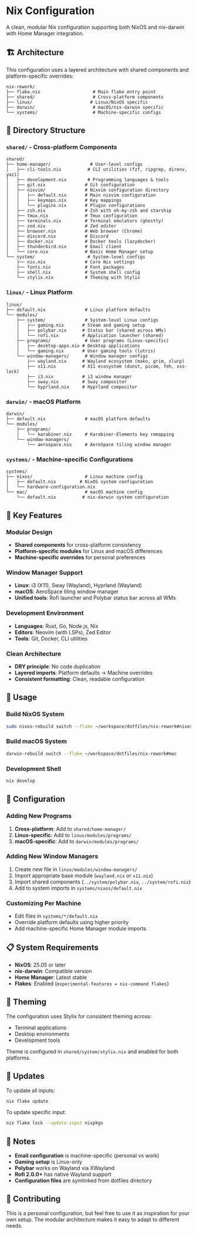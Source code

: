 # Nix Configuration

A clean, modular Nix configuration supporting both NixOS and nix-darwin with Home Manager integration.

## 🏗️ Architecture

This configuration uses a layered architecture with shared components and platform-specific overrides:

```
nix-rework/
├── flake.nix                    # Main flake entry point
├── shared/                      # Cross-platform components
├── linux/                      # Linux/NixOS specific
├── darwin/                      # macOS/nix-darwin specific
└── systems/                     # Machine-specific configs
```

## 📁 Directory Structure

### `shared/` - Cross-platform Components
```
shared/
├── home-manager/               # User-level configs
│   ├── cli-tools.nix          # CLI utilities (fzf, ripgrep, direnv, yazi)
│   ├── development.nix        # Programming languages & tools
│   ├── git.nix               # Git configuration
│   ├── nixvim/               # Nixvim configuration directory
│   │   ├── default.nix       # Main nixvim configuration
│   │   ├── keymaps.nix       # Key mappings
│   │   └── plugins.nix       # Plugin configurations
│   ├── zsh.nix               # Zsh with oh-my-zsh and starship
│   ├── tmux.nix              # Tmux configuration
│   ├── terminals.nix         # Terminal emulators (ghostty)
│   ├── zed.nix               # Zed editor
│   ├── browser.nix           # Web browser (Chrome)
│   ├── discord.nix           # Discord
│   ├── docker.nix            # Docker tools (lazydocker)
│   ├── thunderbird.nix       # Email client
│   └── core.nix              # Basic Home Manager setup
└── system/                    # System-level configs
    ├── nix.nix               # Core Nix settings
    ├── fonts.nix             # Font packages
    ├── shell.nix             # System shell config
    └── stylix.nix            # Theming with Stylix
```

### `linux/` - Linux Platform
```
linux/
├── default.nix               # Linux platform defaults
└── modules/
    ├── system/               # System-level Linux configs
    │   ├── gaming.nix       # Steam and gaming setup
    │   ├── polybar.nix      # Status bar (shared across WMs)
    │   └── rofi.nix         # Application launcher (shared)
    ├── programs/             # User programs (Linux-specific)
    │   ├── desktop-apps.nix # Desktop applications
    │   └── gaming.nix       # User gaming tools (lutris)
    └── window-managers/      # Window manager configs
        ├── wayland.nix      # Wayland ecosystem (mako, grim, slurp)
        ├── x11.nix          # X11 ecosystem (dunst, picom, feh, xss-lock)
        ├── i3.nix           # i3 window manager
        ├── sway.nix         # Sway compositor
        └── hyprland.nix     # Hyprland compositor
```

### `darwin/` - macOS Platform
```
darwin/
├── default.nix               # macOS platform defaults
└── modules/
    ├── programs/
    │   └── karabiner.nix     # Karabiner-Elements key remapping
    └── window-managers/
        └── aerospace.nix     # AeroSpace tiling window manager
```

### `systems/` - Machine-specific Configurations
```
systems/
├── nixos/                    # Linux machine config
│   ├── default.nix         # NixOS system configuration
│   └── hardware-configuration.nix
└── mac/                      # macOS machine config
    └── default.nix          # nix-darwin system configuration
```

## 🎯 Key Features

### Modular Design
- **Shared components** for cross-platform consistency
- **Platform-specific modules** for Linux and macOS differences
- **Machine-specific overrides** for personal preferences

### Window Manager Support
- **Linux**: i3 (X11), Sway (Wayland), Hyprland (Wayland)
- **macOS**: AeroSpace tiling window manager
- **Unified tools**: Rofi launcher and Polybar status bar across all WMs

### Development Environment
- **Languages**: Rust, Go, Node.js, Nix
- **Editors**: Neovim (with LSPs), Zed Editor
- **Tools**: Git, Docker, CLI utilities

### Clean Architecture
- **DRY principle**: No code duplication
- **Layered imports**: Platform defaults → Machine overrides
- **Consistent formatting**: Clean, readable configuration

## 🚀 Usage

### Build NixOS System
```bash
sudo nixos-rebuild switch --flake ~/workspace/dotfiles/nix-rework#nixos
```

### Build macOS System
```bash
darwin-rebuild switch --flake ~/workspace/dotfiles/nix-rework#mac
```

### Development Shell
```bash
nix develop
```

## 🔧 Configuration

### Adding New Programs
1. **Cross-platform**: Add to `shared/home-manager/`
2. **Linux-specific**: Add to `linux/modules/programs/`
3. **macOS-specific**: Add to `darwin/modules/programs/`

### Adding New Window Managers
1. Create new file in `linux/modules/window-managers/`
2. Import appropriate base module (`wayland.nix` or `x11.nix`)
3. Import shared components (`../system/polybar.nix`, `../system/rofi.nix`)
4. Add to system imports in `systems/nixos/default.nix`

### Customizing Per Machine
- Edit files in `systems/*/default.nix`
- Override platform defaults using higher priority
- Add machine-specific Home Manager module imports

## 📋 System Requirements

- **NixOS**: 25.05 or later
- **nix-darwin**: Compatible version
- **Home Manager**: Latest stable
- **Flakes**: Enabled (`experimental-features = nix-command flakes`)

## 🎨 Theming

The configuration uses Stylix for consistent theming across:
- Terminal applications
- Desktop environments
- Development tools

Theme is configured in `shared/system/stylix.nix` and enabled for both platforms.

## 🔄 Updates

To update all inputs:
```bash
nix flake update
```

To update specific input:
```bash
nix flake lock --update-input nixpkgs
```

## 📝 Notes

- **Email configuration** is machine-specific (personal vs work)
- **Gaming setup** is Linux-only
- **Polybar** works on Wayland via XWayland
- **Rofi 2.0.0+** has native Wayland support
- **Configuration files** are symlinked from dotfiles directory

## 🤝 Contributing

This is a personal configuration, but feel free to use it as inspiration for your own setup. The modular architecture makes it easy to adapt to different needs.